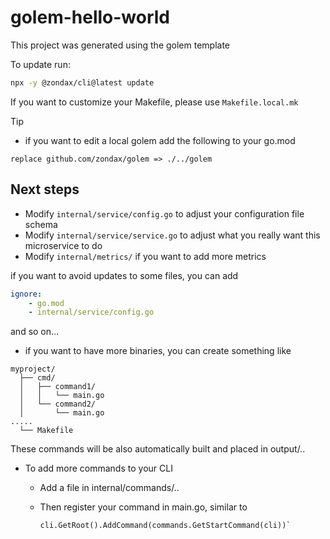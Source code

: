 # golem-hello-world

This project was generated using the golem template

To update run:

```sh
npx -y @zondax/cli@latest update
```

If you want to customize your Makefile, please use `Makefile.local.mk`

Tip
- if you want to edit a local golem add the following to your go.mod
```text
replace github.com/zondax/golem => ./../golem
```

## Next steps

- Modify `internal/service/config.go` to adjust your configuration file schema
- Modify `internal/service/service.go` to adjust what you really want this microservice to do
- Modify `internal/metrics/` if you want to add more metrics

if you want to avoid updates to some files, you can add

```yaml
ignore:
    - go.mod
    - internal/service/config.go
```

and so on...

- if you want to have more binaries, you can create something like

```
myproject/
  ├── cmd/
  │   ├── command1/
  │   │   └── main.go
  │   └── command2/
  │       └── main.go
.....
  └── Makefile
```

These commands will be also automatically built and placed in output/..

- To add more commands to your CLI
  - Add a file in internal/commands/..
  - Then register your command in main.go, similar to 

    ```golang
    cli.GetRoot().AddCommand(commands.GetStartCommand(cli))`
    ```
